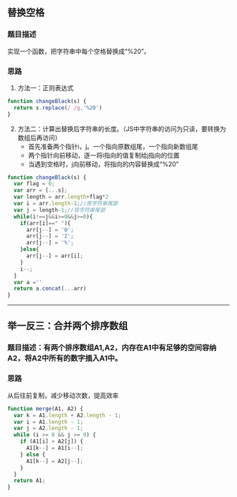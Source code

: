 ## 替换空格

### 题目描述

实现一个函数，把字符串中每个空格替换成“%20”。

### 思路

1. 方法一：正则表达式
```javascript
function changeBlack(s) {
  return s.replace(/ /g,'%20')
}
```
2. 方法二：计算出替换后字符串的长度。（JS中字符串的访问为只读，要转换为数组后再访问）
   + 首先准备两个指针i，j。一个指向原数组尾，一个指向新数组尾
   + 两个指针向前移动，逐一将i指向的值复制给j指向的位置
   + 当遇到空格时，j向前移动，将指向的内容替换成“%20”
```javascript
function changeBlack(s) {
  var flag = 0;
  var arr = [...s];
  var length = arr.length+flag*2
  var i = arr.length-1;//原字符串尾部
  var j = length-1;//现字符串尾部
  while(i!==j&&i>=0&&j>=0){
    if(arr[i]==" "){
      arr[j--] = '0';
      arr[j--] = '2';
      arr[j--] = '%';
    }else{
      arr[j--] = arr[i];
    }
    i--;
  }
  var a =''
  return a.concat(...arr)
}
```

----

## 举一反三：合并两个排序数组

### 题目描述：有两个排序数组A1,A2，内存在A1中有足够的空间容纳A2，将A2中所有的数字插入A1中。

### 思路

从后往前复制，减少移动次数，提高效率
```javascript
function merge(A1, A2) {
  var k = A1.length + A2.length - 1;
  var i = A1.length - 1;
  var j = A2.length - 1;
  while (i >= 0 && j >= 0) {
    if (A1[i] > A2[j]) {
      A1[k--] = A1[i--];
    } else {
      A1[k--] = A2[j--];
    }
  }
  return A1;
}
```
